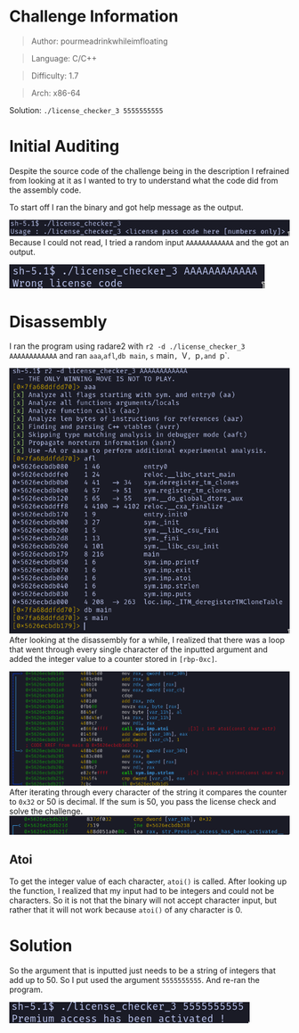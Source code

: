 # Challenge Information
> Author: pourmeadrinkwhileimfloating

> Language: C/C++

> Difficulty: 1.7

> Arch: x86-64

Solution: ```./license_checker_3 5555555555```
# Initial Auditing
Despite the source code of the challenge being in the description I refrained
from looking at it as I wanted to try to understand what the code did from the
assembly code.

To start off I ran the binary and got help message as the output.

![](usage.png)
Because I could not read, I tried a random input `AAAAAAAAAAAA` and the got an
output.

![](testing.png)

# Disassembly
I ran the program using radare2 with `r2 -d ./license_checker_3 AAAAAAAAAAAA`
and ran `aaa`,`afl`,`db main`, `s` main`, `V`, `p`,and `p`.

![](analyze.png)
After looking at the disassembly for a while, I realized that there was a loop
that went through every single character of the inputted argument and added the
integer value to a counter stored in `[rbp-0xc]`.

![](loop.png)
After iterating through every character of the string it compares the counter
to `0x32` or 50 is decimal. If the sum is 50, you pass the license check and
solve the challenge.
![](cmp.png)

## Atoi
To get the integer value of each character, `atoi()` is called. After looking up
the function, I realized that my input had to be integers and could not be
characters. So it is not that the binary will not accept character input, but
rather that it will not work because `atoi()` of any character is 0.

# Solution
So the argument that is inputted just needs to be a string of integers that add
up to 50. So I put used the argument `5555555555`. And re-ran the program.

![](solution.png)
